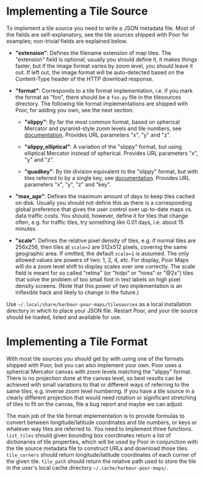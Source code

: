 Implementing a Tile Source
==========================

To implement a tile source you need to write a JSON metadata file. Most
of the fields are self-explanatory, see the tile sources shipped with
Poor for examples; non-trivial fields are explained below.

 * **"extension"**: Defines the filename extension of map tiles. The
   "extension" field is optional; usually you should define it, it makes
   things faster, but if the image format varies by zoom level, you
   should leave it out. If left out, the image format will be
   auto-detected based on the Content-Type header of the HTTP download
   response.

 * **"format"**: Corresponds to a tile format implementation, i.e. if
   you mark the format as "foo", there should be a `foo.py` file in the
   tilesources directory. The following tile format implementations are
   shipped with Poor, for adding you own, see the next section.

   - **"slippy"**: By far the most common format, based on spherical
     Mercator and pyramid-style zoom levels and tile numbers, see
     [documentation][1]. Provides URL parameters "x", "y" and "z".

   - **"slippy_elliptical"**: A variation of the "slippy" format, but
     using elliptical Mercator instead of spherical. Provides URL
     parameters "x", "y" and "z".

   - **"quadkey"**: By tile division equivalent to the "slippy" format,
     but with tiles referred to by a single key, see [documentation][2].
     Provides URL parameters "x", "y", "z" and "key".

 * **"max_age"**: Defines the maximum amount of days to keep tiles
   cached on disk. Usually you should not define this as there is a
   corresponding global preference that gives the user control over
   up-to-date maps vs. data traffic costs. You should, however, define
   it for tiles that change often, e.g. for traffic tiles, try something
   like 0.01 days, i.e. about 15 minutes.

 * **"scale"**: Defines the relative pixel density of tiles, e.g. if
   normal tiles are 256x256, then tiles at `scale=2` are 512x512 pixels,
   covering the same geographic area. If omitted, the default `scale=1`
   is assumed. The only allowed values are powers of two: 1, 2, 4, etc.
   For display, Poor Maps will do a zoom level shift to display scales
   over one correctly. The scale field is meant for so called "retina"
   (or "hidpi" or "hires" or "@2x") tiles that solve the problem of too
   small font in text labels on high pixel density screens. (Note that
   this power of two implementation is an inflexible hack and likely
   to change in the future.)

 [1]: http://wiki.openstreetmap.org/wiki/Slippy_map_tilenames
 [2]: http://msdn.microsoft.com/en-us/library/bb259689.aspx

Use `~/.local/share/harbour-poor-maps/tilesources` as a local
installation directory in which to place your JSON file. Restart Poor,
and your tile source should be loaded, listed and available for use.

Implementing a Tile Format
==========================

With most tile sources you should get by with using one of the formats
shipped with Poor, but you can also implement your own. Poor uses a
spherical Mercator canvas with zoom levels matching the "slippy" format.
There is no projection done at the canvas level, so best results can be
achieved with small variations to that or different ways of referring to
the same tiles, e.g. inverse zoom level numbering. If you have a
tile source in a clearly different projection that would need rotation
or significant stretching of tiles to fit on the canvas, file
a bug report and maybe we can adjust.

The main job of the tile format implementation is to provide formulas
to convert between longitude/latitude coordinates and tile numbers,
or keys or whatever way tiles are referred to. You need to implement
three functions. `list_tiles` should given bounding box coordinates
return a list of dictionaries of tile properties, which will be used
by Poor in conjunction with the tile source metadata file to construct
URLs and download those tiles. `tile_corners` should return
longitude/latitude coordinates of each corner of the given tile.
`tile_path` should return the relative path used to store the tile
in the user's local cache directory `~/.cache/harbour-poor-maps/`.

